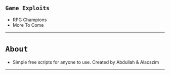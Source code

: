 ## `Game Exploits`

- RPG Champions
- More To Come

<hr>

# `About`
- Simple free scripts for anyone to use. Created by Abdullah & Alacszim

<hr>
